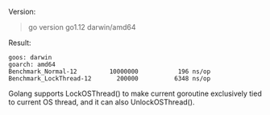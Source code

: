 Version: 
>go version go1.12 darwin/amd64

Result:
```shell script
goos: darwin
goarch: amd64
Benchmark_Normal-12        	10000000	       196 ns/op
Benchmark_LockThread-12    	  200000	      6348 ns/op
```

Golang supports LockOSThread() to make current goroutine exclusively tied to current OS thread, and it can also UnlockOSThread().
